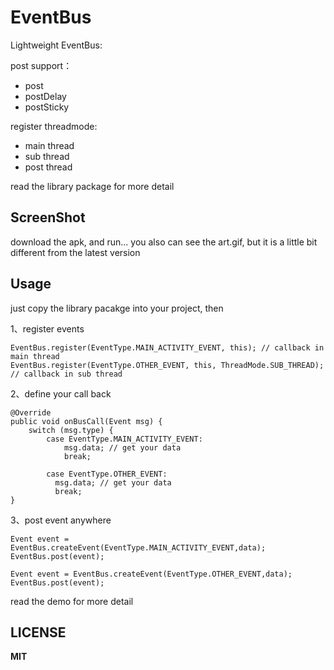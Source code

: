 # EventBus

Lightweight EventBus:

post support：

- post
- postDelay
- postSticky

register threadmode:

- main thread
- sub thread
- post thread

read the library package for more detail


## **ScreenShot**

download the apk, and run...
you also can see the art.gif, but it is a little bit different from the latest version


## **Usage**

just copy the library pacakge into your project, then

1、register events

```
EventBus.register(EventType.MAIN_ACTIVITY_EVENT, this); // callback in main thread
EventBus.register(EventType.OTHER_EVENT, this, ThreadMode.SUB_THREAD);  // callback in sub thread
```

2、define your call back

```
@Override
public void onBusCall(Event msg) {
    switch (msg.type) {
        case EventType.MAIN_ACTIVITY_EVENT:
            msg.data; // get your data
            break;
       
        case EventType.OTHER_EVENT:
          msg.data; // get your data
          break;
}
```

3、post event anywhere

```
Event event = EventBus.createEvent(EventType.MAIN_ACTIVITY_EVENT,data);
EventBus.post(event);

Event event = EventBus.createEvent(EventType.OTHER_EVENT,data);
EventBus.post(event);
```

read the demo for more detail

## **LICENSE**
**MIT**

